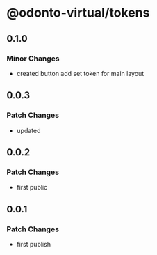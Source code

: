 # @odonto-virtual/tokens

## 0.1.0

### Minor Changes

- created button add set token for main layout

## 0.0.3

### Patch Changes

- updated

## 0.0.2

### Patch Changes

- first public

## 0.0.1

### Patch Changes

- first publish

